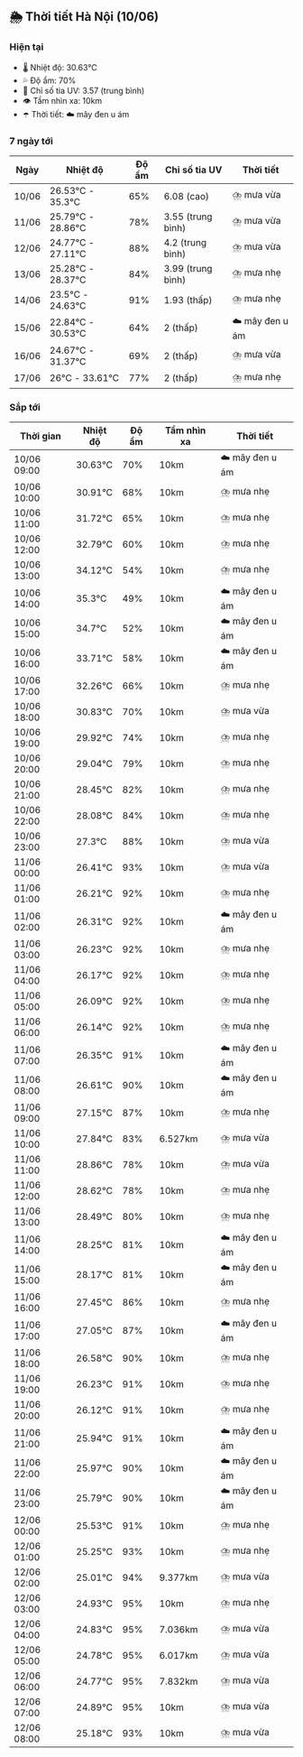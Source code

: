 ## 🌦️ Thời tiết Hà Nội (10/06)

### Hiện tại

- 🌡️ Nhiệt độ: 30.63℃
- 💦 Độ ẩm: 70%
- 🌟 Chỉ số tia UV: 3.57 (trung bình)
- 👁️ Tầm nhìn xa: 10km
- ☂️ Thời tiết: ☁️ mây đen u ám

### 7 ngày tới

| Ngày | Nhiệt độ | Độ ẩm | Chỉ số tia UV | Thời tiết |
| --- | --- | --- | --- | --- |
| 10/06 | 26.53℃ - 35.3℃ | 65% | 6.08 (cao) | ⛈️ mưa vừa |
| 11/06 | 25.79℃ - 28.86℃ | 78% | 3.55 (trung bình) | ⛈️ mưa vừa |
| 12/06 | 24.77℃ - 27.11℃ | 88% | 4.2 (trung bình) | ⛈️ mưa vừa |
| 13/06 | 25.28℃ - 28.37℃ | 84% | 3.99 (trung bình) | ⛈️ mưa nhẹ |
| 14/06 | 23.5℃ - 24.63℃ | 91% | 1.93 (thấp) | ⛈️ mưa nhẹ |
| 15/06 | 22.84℃ - 30.53℃ | 64% | 2 (thấp) | ☁️ mây đen u ám |
| 16/06 | 24.67℃ - 31.37℃ | 69% | 2 (thấp) | ⛈️ mưa vừa |
| 17/06 | 26℃ - 33.61℃ | 77% | 2 (thấp) | ⛈️ mưa nhẹ |

### Sắp tới

| Thời gian | Nhiệt độ | Độ ẩm | Tầm nhìn xa | Thời tiết |
| --- | --- | --- | --- | --- |
| 10/06 09:00 | 30.63℃ | 70% | 10km | ☁️ mây đen u ám |
| 10/06 10:00 | 30.91℃ | 68% | 10km | ⛈️ mưa nhẹ |
| 10/06 11:00 | 31.72℃ | 65% | 10km | ⛈️ mưa nhẹ |
| 10/06 12:00 | 32.79℃ | 60% | 10km | ⛈️ mưa nhẹ |
| 10/06 13:00 | 34.12℃ | 54% | 10km | ⛈️ mưa nhẹ |
| 10/06 14:00 | 35.3℃ | 49% | 10km | ☁️ mây đen u ám |
| 10/06 15:00 | 34.7℃ | 52% | 10km | ☁️ mây đen u ám |
| 10/06 16:00 | 33.71℃ | 58% | 10km | ☁️ mây đen u ám |
| 10/06 17:00 | 32.26℃ | 66% | 10km | ⛈️ mưa nhẹ |
| 10/06 18:00 | 30.83℃ | 70% | 10km | ⛈️ mưa vừa |
| 10/06 19:00 | 29.92℃ | 74% | 10km | ⛈️ mưa nhẹ |
| 10/06 20:00 | 29.04℃ | 79% | 10km | ⛈️ mưa nhẹ |
| 10/06 21:00 | 28.45℃ | 82% | 10km | ⛈️ mưa nhẹ |
| 10/06 22:00 | 28.08℃ | 84% | 10km | ⛈️ mưa nhẹ |
| 10/06 23:00 | 27.3℃ | 88% | 10km | ⛈️ mưa vừa |
| 11/06 00:00 | 26.41℃ | 93% | 10km | ⛈️ mưa vừa |
| 11/06 01:00 | 26.21℃ | 92% | 10km | ⛈️ mưa nhẹ |
| 11/06 02:00 | 26.31℃ | 92% | 10km | ☁️ mây đen u ám |
| 11/06 03:00 | 26.23℃ | 92% | 10km | ⛈️ mưa nhẹ |
| 11/06 04:00 | 26.17℃ | 92% | 10km | ⛈️ mưa nhẹ |
| 11/06 05:00 | 26.09℃ | 92% | 10km | ⛈️ mưa nhẹ |
| 11/06 06:00 | 26.14℃ | 92% | 10km | ⛈️ mưa nhẹ |
| 11/06 07:00 | 26.35℃ | 91% | 10km | ☁️ mây đen u ám |
| 11/06 08:00 | 26.61℃ | 90% | 10km | ☁️ mây đen u ám |
| 11/06 09:00 | 27.15℃ | 87% | 10km | ⛈️ mưa nhẹ |
| 11/06 10:00 | 27.84℃ | 83% | 6.527km | ⛈️ mưa vừa |
| 11/06 11:00 | 28.86℃ | 78% | 10km | ⛈️ mưa vừa |
| 11/06 12:00 | 28.62℃ | 78% | 10km | ⛈️ mưa nhẹ |
| 11/06 13:00 | 28.49℃ | 80% | 10km | ⛈️ mưa nhẹ |
| 11/06 14:00 | 28.25℃ | 81% | 10km | ☁️ mây đen u ám |
| 11/06 15:00 | 28.17℃ | 81% | 10km | ☁️ mây đen u ám |
| 11/06 16:00 | 27.45℃ | 86% | 10km | ⛈️ mưa nhẹ |
| 11/06 17:00 | 27.05℃ | 87% | 10km | ☁️ mây đen u ám |
| 11/06 18:00 | 26.58℃ | 90% | 10km | ⛈️ mưa nhẹ |
| 11/06 19:00 | 26.23℃ | 91% | 10km | ⛈️ mưa nhẹ |
| 11/06 20:00 | 26.12℃ | 91% | 10km | ⛈️ mưa nhẹ |
| 11/06 21:00 | 25.94℃ | 91% | 10km | ☁️ mây đen u ám |
| 11/06 22:00 | 25.97℃ | 90% | 10km | ☁️ mây đen u ám |
| 11/06 23:00 | 25.79℃ | 90% | 10km | ☁️ mây đen u ám |
| 12/06 00:00 | 25.53℃ | 91% | 10km | ⛈️ mưa nhẹ |
| 12/06 01:00 | 25.25℃ | 93% | 10km | ⛈️ mưa nhẹ |
| 12/06 02:00 | 25.01℃ | 94% | 9.377km | ⛈️ mưa vừa |
| 12/06 03:00 | 24.93℃ | 95% | 10km | ⛈️ mưa nhẹ |
| 12/06 04:00 | 24.83℃ | 95% | 7.036km | ⛈️ mưa vừa |
| 12/06 05:00 | 24.78℃ | 95% | 6.017km | ⛈️ mưa vừa |
| 12/06 06:00 | 24.77℃ | 95% | 7.832km | ⛈️ mưa vừa |
| 12/06 07:00 | 24.89℃ | 95% | 10km | ⛈️ mưa vừa |
| 12/06 08:00 | 25.18℃ | 93% | 10km | ⛈️ mưa vừa |
